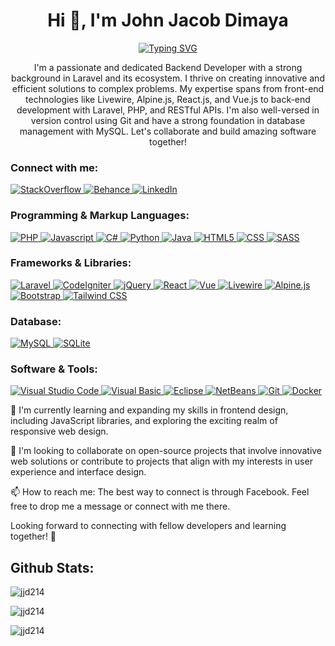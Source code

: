 <h1 align="center">Hi 👋, I'm John Jacob Dimaya</h1>
<p align="center">
    <a href="https://git.io/typing-svg">
    <img src="https://readme-typing-svg.herokuapp.com?font=Azeret+Mono&pause=1000&color=ADD8E6&center=true&width=435&lines=Backend+Web+Developer" alt="Typing SVG" />
</a>
</p>
<p align="center">
  I'm a passionate and dedicated Backend Developer with a strong background in Laravel and its ecosystem. I thrive on creating innovative and efficient solutions to complex problems. My expertise spans from front-end technologies like Livewire, Alpine.js, React.js, and Vue.js to back-end development with Laravel, PHP, and RESTful APIs. I'm also well-versed in version control using Git and have a strong foundation in database management with MySQL. Let's collaborate and build amazing software together!
</p>

<h3 align="left">Connect with me:</h3>
<p align="left">
    <a href="https://stackoverflow.com/users/28459549/john-jacob-ruiz">
      <img alt="StackOverflow" src="https://custom-icon-badges.demolab.com/badge/StackOverflow-E87922.svg?logo=stackoverflow&logoColor=white">
    </a>
    <a href="https://www.behance.net/johnjacobdimaya">
      <img alt="Behance" src="https://custom-icon-badges.demolab.com/badge/Behance-0053F2.svg?logo=behance&logoColor=white">
    </a>
    <a href="https://www.linkedin.com/in/john-jacob-dimaya-46405033a/">
      <img alt="LinkedIn" src="https://custom-icon-badges.demolab.com/badge/LinkedIn-0A66C2.svg?logo=linkedin&logoColor=white">
    </a>
</p>

<h3 align="left">Programming & Markup Languages:</h3>
<p>
  <a href="#"> <img alt="PHP" src="https://img.shields.io/badge/PHP-777BB4.svg?logo=php&logoColor=white"> </a>
  <a href="#"> <img alt="Javascript" src="https://img.shields.io/badge/JavaScript-yellow.svg?logo=javascript&logoColor=white"> </a>
  <a href="#"> <img alt="C#" src="https://custom-icon-badges.demolab.com/badge/C%23-68217A.svg?logo=cs2&logoColor=white"> </a>
  <a href="#"> <img alt="Python" src="https://img.shields.io/badge/Python-3776AB.svg?logo=python&logoColor=white"> </a>
  <a href="#"> <img alt="Java" src="https://custom-icon-badges.demolab.com/badge/Java-007396.svg?logo=java&logoColor=white"> </a>
  <a href="#"> <img alt="HTML5" src="https://img.shields.io/badge/HTML-E34F26.svg?logo=html5&logoColor=white"> </a>
  <a href="#"> <img alt="CSS" src="https://img.shields.io/badge/CSS-1572B6.svg?logo=css3&logoColor=white"> </a>
  <a href="#"> <img alt="SASS" src="https://img.shields.io/badge/SASS-CC6699.svg?logo=sass&logoColor=white"> </a>
</p>

<h3 align="left">Frameworks & Libraries:</h3>
<p>
  <a href="#"> <img alt="Laravel" src="https://img.shields.io/badge/Laravel-FF2D20.svg?logo=laravel&logoColor=white"> </a>
  <a href="#"> <img alt="CodeIgniter" src="https://img.shields.io/badge/CodeIgniter-EF4223.svg?logo=codeigniter&logoColor=white"> </a>
  <a href="#"> <img alt="jQuery" src="https://custom-icon-badges.demolab.com/badge/jQuery-0863A2?logo=jquery&logoColor=white"> </a>
  <a href="#"> <img alt="React" src="https://custom-icon-badges.demolab.com/badge/React-2A2C2E?logo=react&logoColor=5FD9FB"> </a>
  <a href="#"> <img alt="Vue" src="https://custom-icon-badges.demolab.com/badge/Vue-41B883?logo=vue.js&logoColor=white"> </a>
  <a href="#"> <img alt="Livewire" src="https://custom-icon-badges.demolab.com/badge/Livewire-3AB7F7?logo=livewire&logoColor=white"> </a>
  <a href="#"> <img alt="Alpine.js" src="https://img.shields.io/badge/Alpine.js-8BC0D0.svg?logo=alpine.js&logoColor=white"> </a>
  <a href="#"> <img alt="Bootstrap" src="https://custom-icon-badges.demolab.com/badge/Bootstrap-7710F1?logo=bootstrap&logoColor=white"> </a>
  <a href="#"> <img alt="Tailwind CSS" src="https://img.shields.io/badge/Tailwind%20CSS-06B6D4.svg?logo=tailwindcss&logoColor=white"> </a>
</p>

<h3 align="left">Database:</h3>
<p>
  <a href="#"> <img alt="MySQL" src="https://custom-icon-badges.demolab.com/badge/MySQL-42759C?logo=mysql&logoColor=white"> </a>
  <a href="#"> <img alt="SQLite" src="https://img.shields.io/badge/SQLite-003B57.svg?logo=sqlite&logoColor=white"> </a>
</p>

<h3 align="left">Software & Tools:</h3>
<p>
  <a href="#"> <img alt="Visual Studio Code" src="https://custom-icon-badges.demolab.com/badge/Visual%20Studio%20Code-39ADEB?logo=visualstudiocode&logoColor=white"> </a>
  <a href="#"> <img alt="Visual Basic" src="https://custom-icon-badges.demolab.com/badge/Visual%20Basic-blueviolet?logo=visualstudio&logoColor=white"> </a>
  <a href="#"> <img alt="Eclipse" src="https://custom-icon-badges.demolab.com/badge/Eclipse-2D8BE1?logo=eclipse&logoColor=white"> </a>
  <a href="#"> <img alt="NetBeans" src="https://custom-icon-badges.demolab.com/badge/NetBeans-1B6AC6?logo=netbeans&logoColor=white"> </a>
  <a href="#"> <img alt="Git" src="https://custom-icon-badges.demolab.com/badge/Git-E84D31?logo=git&logoColor=white"> </a>
  <a href="#"> <img alt="Docker" src="https://img.shields.io/badge/Docker-2496ED.svg?logo=docker&logoColor=white"> </a>
</p>

🌱 I'm currently learning and expanding my skills in frontend design, including JavaScript libraries, and exploring the exciting realm of responsive web design.

💞️ I'm looking to collaborate on open-source projects that involve innovative web solutions or contribute to projects that align with my interests in user experience and interface design.

📫 How to reach me: The best way to connect is through Facebook. Feel free to drop me a message or connect with me there.

<!---
jjd214/jjd214 is a ✨ special ✨ repository because its README.md (this file) appears on your GitHub profile.
You can click the Preview link to take a look at your changes.
--->
Looking forward to connecting with fellow developers and learning together! 🚀

<h2>Github Stats: </h2>
<p>
    <img align="center" src="https://github-readme-stats.vercel.app/api/top-langs?username=jjd214&theme=dark&show_icons=true&locale=en&layout=compact" alt="jjd214" />
</p>
<p>
    <img align="center" src="https://github-readme-stats.vercel.app/api?username=jjd214&theme=dark&show_icons=true&locale=en" alt="jjd214" />
</p>
<p>
    <img align="center" src="https://github-readme-streak-stats.herokuapp.com/?user=jjd214&theme=dark" alt="jjd214" />
</p>

